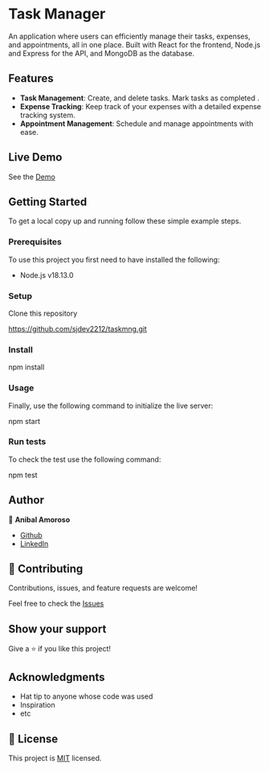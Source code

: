 # Task Manager

An application where users can efficiently manage their tasks, expenses, and appointments, all in one place. Built with React for the frontend, Node.js and Express for the API, and MongoDB as the database.

## Features

- **Task Management**: Create,  and delete tasks. Mark tasks as completed .
- **Expense Tracking**: Keep track of your expenses with a detailed expense tracking system.
- **Appointment Management**: Schedule and manage appointments with ease.

## Live Demo

See the [Demo](https://shimmering-buttercream-92b1e0.netlify.app/)

## Getting Started

To get a local copy up and running follow these simple example steps.

### Prerequisites

To use this project you first need to have installed the following:

+ Node.js v18.13.0

### Setup

Clone this repository

https://github.com/sjdev2212/taskmng.git

### Install

npm install

### Usage

Finally, use the following command to initialize the live server:

npm start

### Run tests

To check the test use the following command:

npm test

## Author


👤 **Anibal Amoroso**

- [Github](https://github.com/sjdev2212)
- [LinkedIn](https://www.linkedin.com/in/anibalamoroso/)

## 🤝 Contributing

Contributions, issues, and feature requests are welcome!

Feel free to check the [Issues ](https://github.com/sjdev2212/taskmng/issues)

## Show your support

Give a ⭐️ if you like this project!

## Acknowledgments

- Hat tip to anyone whose code was used
- Inspiration
- etc

## 📝 License

This project is [MIT](./MIT.md) licensed.
